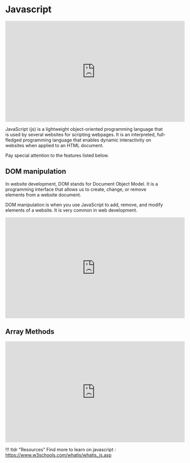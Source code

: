 # Javascript

<iframe width="560" height="315" src="https://www.youtube.com/embed/IQuG77FNMhw" title="YouTube video player" frameborder="0" allow="accelerometer; autoplay; clipboard-write; encrypted-media; gyroscope; picture-in-picture" allowfullscreen></iframe>

JavaScript (js) is a lightweight object-oriented programming language that is used by several websites for scripting webpages. It is an interpreted, full-fledged programming language that enables dynamic interactivity on websites when applied to an HTML document.



Pay special attention to the features listed below.

## DOM manipulation
In website development, DOM stands for Document Object Model. It is a programming interface that allows us to create, change, or remove elements from a website document.

DOM manipulation is when you use JavaScript to add, remove, and modify elements of a website. It is very common in web development.

<iframe width="560" height="315" src="https://www.youtube.com/embed/5fb2aPlgoys" title="JavaScript DOM Manipulation – Full Course for Beginners" frameborder="0" allow="accelerometer; autoplay; clipboard-write; encrypted-media; gyroscope; picture-in-picture" allowfullscreen></iframe>

## Array Methods

<iframe width="560" height="315" src="https://www.youtube.com/embed/R8rmfD9Y5-c" title="8 Must Know JavaScript Array Methods" frameborder="0" allow="accelerometer; autoplay; clipboard-write; encrypted-media; gyroscope; picture-in-picture" allowfullscreen></iframe>




!!! tldr "Resources"
    Find more to learn on javascript : <a target="_blank" href="https://www.w3schools.com/whatis/whatis_js.asp">https://www.w3schools.com/whatis/whatis_js.asp</a>